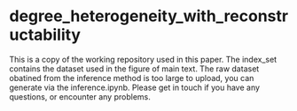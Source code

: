 # degree_heterogeneity_with_reconstructability

This is a copy of the working repository used in this paper. The index_set contains the dataset used in the figure of main text. The raw dataset obatined from the inference method is too large to upload, you can generate via the inference.ipynb.
Please get in touch if you have any questions, or encounter any problems.
